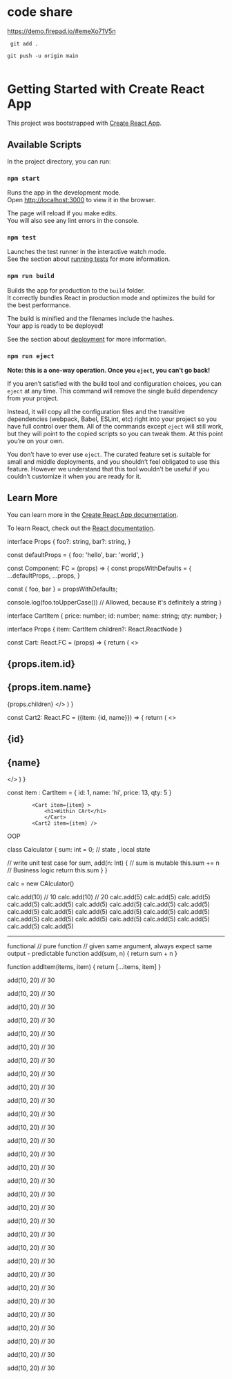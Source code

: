 # code share

https://demo.firepad.io/#emeXo71V5n

```
 git add .

git push -u origin main


 ```

# Getting Started with Create React App

This project was bootstrapped with [Create React App](https://github.com/facebook/create-react-app).

## Available Scripts

In the project directory, you can run:

### `npm start`

Runs the app in the development mode.\
Open [http://localhost:3000](http://localhost:3000) to view it in the browser.

The page will reload if you make edits.\
You will also see any lint errors in the console.

### `npm test`

Launches the test runner in the interactive watch mode.\
See the section about [running tests](https://facebook.github.io/create-react-app/docs/running-tests) for more information.

### `npm run build`

Builds the app for production to the `build` folder.\
It correctly bundles React in production mode and optimizes the build for the best performance.

The build is minified and the filenames include the hashes.\
Your app is ready to be deployed!

See the section about [deployment](https://facebook.github.io/create-react-app/docs/deployment) for more information.

### `npm run eject`

**Note: this is a one-way operation. Once you `eject`, you can’t go back!**

If you aren’t satisfied with the build tool and configuration choices, you can `eject` at any time. This command will remove the single build dependency from your project.

Instead, it will copy all the configuration files and the transitive dependencies (webpack, Babel, ESLint, etc) right into your project so you have full control over them. All of the commands except `eject` will still work, but they will point to the copied scripts so you can tweak them. At this point you’re on your own.

You don’t have to ever use `eject`. The curated feature set is suitable for small and middle deployments, and you shouldn’t feel obligated to use this feature. However we understand that this tool wouldn’t be useful if you couldn’t customize it when you are ready for it.

## Learn More

You can learn more in the [Create React App documentation](https://facebook.github.io/create-react-app/docs/getting-started).

To learn React, check out the [React documentation](https://reactjs.org/).




interface Props {
  foo?: string,
  bar?: string,
}


const defaultProps = {
  foo: 'hello',
  bar: 'world',
}

const Component: FC<Props> = (props) => {
  const propsWithDefaults = {
    ...defaultProps,
    ...props,
  }

  const { foo, bar } = propsWithDefaults;

  console.log(foo.toUpperCase()) // Allowed, because it's definitely a string
}




interface CartItem {
    price: number;
    id: number;
    name: string;
    qty: number;
}

interface Props {
    item: CartItem
    children?: React.ReactNode
}

const Cart: React.FC<Props> = (props)  => {
    return (
        <>
        <h2>{props.item.id}</h2>
        <h2>{props.item.name}</h2>
        {props.children}
        </>
    )
}


const Cart2: React.FC<Props> = ({item: {id, name}})    => {
    return (
        <>
        <h2>{id}</h2>
        <h2>{name}</h2>
        </>
    )
}

const item : CartItem = {
id: 1,
name: 'hi',
price: 13,
qty: 5
}

   
            <Cart item={item} >
                <h1>Within CArt</h1>
                </Cart>
            <Cart2 item={item} />



OOP

class Calculator {
  sum: int = 0; // state , local state

  // write unit test case for sum, 
  add(n: Int) {
    // sum is mutable
    this.sum += n // Business logic
    return this.sum
  }
}

calc = new CAlculator()

calc.add(10) // 10
calc.add(10) // 20
calc.add(5)
calc.add(5)
calc.add(5)
calc.add(5)
calc.add(5)
calc.add(5)
calc.add(5)
calc.add(5)
calc.add(5)
calc.add(5)
calc.add(5)
calc.add(5)
calc.add(5)
calc.add(5)
calc.add(5)
calc.add(5)
calc.add(5)
calc.add(5)
calc.add(5)
calc.add(5)
calc.add(5)
calc.add(5)
calc.add(5)


---

functional
// pure function
// given same argument, always expect same output - predictable
function add(sum, n) {
  return sum + n
}

function addItem(items, item) {
  return [...items, item]
}

add(10, 20) // 30

add(10, 20) // 30

add(10, 20) // 30

add(10, 20) // 30

add(10, 20) // 30

add(10, 20) // 30

add(10, 20) // 30

add(10, 20) // 30

add(10, 20) // 30

add(10, 20) // 30

add(10, 20) // 30

add(10, 20) // 30

add(10, 20) // 30

add(10, 20) // 30

add(10, 20) // 30

add(10, 20) // 30

add(10, 20) // 30

add(10, 20) // 30

add(10, 20) // 30

add(10, 20) // 30

add(10, 20) // 30

add(10, 20) // 30

add(10, 20) // 30

add(10, 20) // 30

add(10, 20) // 30

add(10, 20) // 30

add(10, 20) // 30

add(10, 20) // 30

add(10, 20) // 30

add(10, 20) // 30
